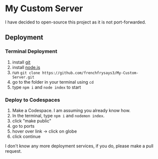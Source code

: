 # My Custom Server
I have decided to open-source this project as it is not port-forwarded.

## Deployment

### Terminal Deployment
1. install [git](https://git-scm.com/downloads)
2. install [node.js](https://nodejs.org/en/download/current)
3. run `git clone https://github.com/frenchfrysays3/My-Custom-Server.git`
4. go to the folder in your terminal using `cd`
5. type `npm i` and `node index` to start


### Deploy to Codespaces
1. Make a Codespace. I am assuming you already know how.
2. In the terminal, type `npm i` and `nodemon index`.
3. click "make public"
4. go to ports
5. hover over link -> click on globe
6. click continue

I don't know any more deployment services, if you do, please make a pull request.